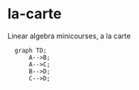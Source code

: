 # la-carte
Linear algebra minicourses, a la carte



```mermaid
  graph TD;
      A-->B;
      A-->C;
      B-->D;
      C-->D;
```
